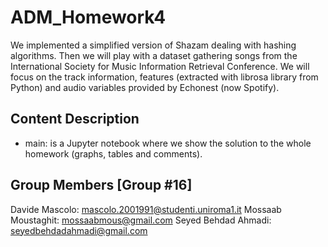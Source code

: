 # ADM_Homework4

We implemented a simplified version of Shazam dealing with hashing algorithms.
Then we will play with a dataset gathering songs from the International Society for Music Information Retrieval Conference. We will focus on the track information, features (extracted with librosa library from Python) and audio variables provided by Echonest (now Spotify).

## Content Description
* main: is a Jupyter notebook where we show the solution to the whole homework (graphs, tables and comments).

## Group Members [Group #16]
Davide Mascolo: mascolo.2001991@studenti.uniroma1.it
Mossaab Moustaghit: mossaabmous@gmail.com
Seyed Behdad Ahmadi: seyedbehdadahmadi@gmail.com

